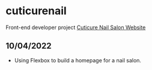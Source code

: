 # cuticurenail
Front-end developer project
[Cuticure Nail Salon Website]([url](https://tho343.github.io/cuticurenail))


## 10/04/2022
- Using Flexbox to build a homepage for a nail salon.

